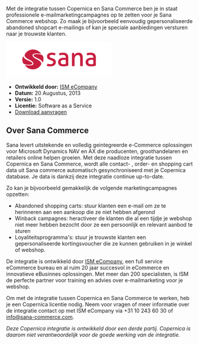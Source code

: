 Met de integratie tussen Copernica en Sana Commerce ben je in staat
professionele e-mailmarketingcampagnes op te zetten voor je Sana
Commerce webshop. Zo maak je bijvoorbeeld eenvoudig gepersonaliseerde
abandoned shopcart e-mailings of kan je speciale aanbiedingen versturen
naar je trouwste klanten.

![Sana Commerce](../images/sana-logo.png)

-   **Ontwikkeld door:** [ISM
    eCompany](http://www.ism.nl "ISM eCompany")
-   **Datum:** 20 Augustus, 2013
-   **Versie:** 1.0
-   **Licentie:** Software as a Service
-   [Download
    aanvragen](mailto:info@sana-commerce.com?subject=Aanvraag%20download%20Sana%20Commerce%20integratie "Download aanvragen")

Over Sana Commerce
------------------

Sana levert uitstekende en volledig geintegreerde e-Commerce oplossingen
voor Microsoft Dynamics NAV en AX die producenten, groothandelaren en
retailers online helpen groeien. Met deze naadloze integratie tussen
Copernica en Sana Commerce, wordt alle contact- , order- en shopping
cart data uit Sana commerce automatisch gesynchroniseerd met je
Copernica database. Je data is dankzij deze integratie continue
up-to-date.

Zo kan je bijvoorbeeld gemakkelijk de volgende marketingcampagnes
opzetten:

-   Abandoned shopping carts: stuur klanten een e-mail om ze te
    herinneren aan een aankoop die ze niet hebben afgerond
-   Winback campagnes: heractiveer de klanten die al een tijdje je
    webshop niet meer hebben bezocht door ze een persoonlijk en relevant
    aanbod te sturen
-   Loyaliteitsprogramma's: stuur je trouwste klanten een
    gepersonaliseerde kortingsvoucher die ze kunnen gebruiken in je
    winkel of webshop.

De integratie is ontwikkeld door [ISM eCompany](http://www.ism.nl), een
full service eCommerce bureau en al ruim 20 jaar succesvol in eCommerce
en innovatieve eBusinnes oplossingen. Met meer dan 200 specialisten, is
ISM de perfecte partner voor training en advies over e-mailmarketing
voor je webshop.

Om met de integratie tussen Copernica en Sana Commerce te werken, heb je
een Copernica licentie nodig. Neem voor vragen of meer informatie over
de integratie contact op met ISM eCompany via +31 10 243 60 30 of
[info@sana-commerce.com](mailto:info@sana-commerce.com).

*Deze Copernica integratie is ontwikkeld door een derde partij.
Copernica is daarom niet verantwoordelijk voor de goede werking van de
integratie.*
